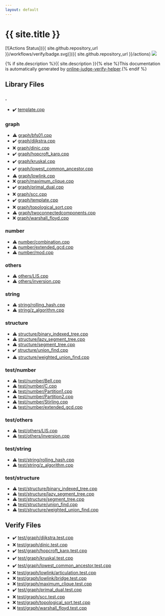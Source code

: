 ```yaml
---
layout: default
---
```


<!-- mathjax config similar to math.stackexchange -->
<script type="text/javascript" async
  src="https://cdnjs.cloudflare.com/ajax/libs/mathjax/2.7.5/MathJax.js?config=TeX-MML-AM_CHTML">
</script>
<script type="text/x-mathjax-config">
  MathJax.Hub.Config({
    TeX: { equationNumbers: { autoNumber: "AMS" }},
    tex2jax: {
      inlineMath: [ ['$','$'] ],
      processEscapes: true
    },
    "HTML-CSS": { matchFontHeight: false },
    displayAlign: "left",
    displayIndent: "2em"
  });
</script>

<script type="text/javascript" src="https://cdnjs.cloudflare.com/ajax/libs/jquery/3.4.1/jquery.min.js"></script>
<script src="https://cdn.jsdelivr.net/npm/jquery-balloon-js@1.1.2/jquery.balloon.min.js" integrity="sha256-ZEYs9VrgAeNuPvs15E39OsyOJaIkXEEt10fzxJ20+2I=" crossorigin="anonymous"></script>
<script type="text/javascript" src="assets/js/copy-button.js"></script>
<link rel="stylesheet" href="assets/css/copy-button.css" />


# {{ site.title }}

[![Actions Status]({{ site.github.repository_url }}/workflows/verify/badge.svg)]({{ site.github.repository_url }}/actions)
<a href="{{ site.github.repository_url }}"><img src="https://img.shields.io/github/last-commit/{{ site.github.owner_name }}/{{ site.github.repository_name }}" /></a>

{% if site.description %}{{ site.description }}{% else %}This documentation is automatically generated by <a href="https://github.com/kmyk/online-judge-verify-helper">online-judge-verify-helper</a>.{% endif %}

## Library Files

<div id="5058f1af8388633f609cadb75a75dc9d"></div>

### .

* :heavy_check_mark: <a href="library/template.cpp.html">template.cpp</a>


<div id="f8b0b924ebd7046dbfa85a856e4682c8"></div>

### graph

* :warning: <a href="library/graph/bfs01.cpp.html">graph/bfs01.cpp</a>
* :heavy_check_mark: <a href="library/graph/dijkstra.cpp.html">graph/dijkstra.cpp</a>
* :x: <a href="library/graph/dinic.cpp.html">graph/dinic.cpp</a>
* :heavy_check_mark: <a href="library/graph/hopcroft_karp.cpp.html">graph/hopcroft_karp.cpp</a>
* :heavy_check_mark: <a href="library/graph/kruskal.cpp.html">graph/kruskal.cpp</a>
* :heavy_check_mark: <a href="library/graph/lowest_common_ancestor.cpp.html">graph/lowest_common_ancestor.cpp</a>
* :warning: <a href="library/graph/lowlink.cpp.html">graph/lowlink.cpp</a>
* :x: <a href="library/graph/maximum_clique.cpp.html">graph/maximum_clique.cpp</a>
* :heavy_check_mark: <a href="library/graph/primal_dual.cpp.html">graph/primal_dual.cpp</a>
* :x: <a href="library/graph/scc.cpp.html">graph/scc.cpp</a>
* :heavy_check_mark: <a href="library/graph/template.cpp.html">graph/template.cpp</a>
* :x: <a href="library/graph/topological_sort.cpp.html">graph/topological_sort.cpp</a>
* :warning: <a href="library/graph/twoconnectedcomponents.cpp.html">graph/twoconnectedcomponents.cpp</a>
* :x: <a href="library/graph/warshall_floyd.cpp.html">graph/warshall_floyd.cpp</a>


<div id="b1bc248a7ff2b2e95569f56de68615df"></div>

### number

* :warning: <a href="library/number/combination.cpp.html">number/combination.cpp</a>
* :warning: <a href="library/number/extended_gcd.cpp.html">number/extended_gcd.cpp</a>
* :warning: <a href="library/number/mod.cpp.html">number/mod.cpp</a>


<div id="5e2bab0ecb94c4ea40777733195abe1b"></div>

### others

* :warning: <a href="library/others/LIS.cpp.html">others/LIS.cpp</a>
* :warning: <a href="library/others/inversion.cpp.html">others/inversion.cpp</a>


<div id="b45cffe084dd3d20d928bee85e7b0f21"></div>

### string

* :warning: <a href="library/string/rolling_hash.cpp.html">string/rolling_hash.cpp</a>
* :warning: <a href="library/string/z_algorithm.cpp.html">string/z_algorithm.cpp</a>


<div id="07414f4e15ca943e6cde032dec85d92f"></div>

### structure

* :warning: <a href="library/structure/binary_indexed_tree.cpp.html">structure/binary_indexed_tree.cpp</a>
* :warning: <a href="library/structure/lazy_segment_tree.cpp.html">structure/lazy_segment_tree.cpp</a>
* :warning: <a href="library/structure/segment_tree.cpp.html">structure/segment_tree.cpp</a>
* :heavy_check_mark: <a href="library/structure/union_find.cpp.html">structure/union_find.cpp</a>
* :warning: <a href="library/structure/weighted_union_find.cpp.html">structure/weighted_union_find.cpp</a>


<div id="27c49c4e5cc6f85fad5dbff6f8f0ef1b"></div>

### test/number

* :warning: <a href="library/test/number/Bell.cpp.html">test/number/Bell.cpp</a>
* :warning: <a href="library/test/number/C.cpp.html">test/number/C.cpp</a>
* :warning: <a href="library/test/number/Partition1.cpp.html">test/number/Partition1.cpp</a>
* :warning: <a href="library/test/number/Partition2.cpp.html">test/number/Partition2.cpp</a>
* :warning: <a href="library/test/number/Stirling.cpp.html">test/number/Stirling.cpp</a>
* :warning: <a href="library/test/number/extended_gcd.cpp.html">test/number/extended_gcd.cpp</a>


<div id="387155223b8efcb396433364712bb3df"></div>

### test/others

* :warning: <a href="library/test/others/LIS.cpp.html">test/others/LIS.cpp</a>
* :warning: <a href="library/test/others/inversion.cpp.html">test/others/inversion.cpp</a>


<div id="e46c0047b1d14ef43eeaaf13f64d385f"></div>

### test/string

* :warning: <a href="library/test/string/rolling_hash.cpp.html">test/string/rolling_hash.cpp</a>
* :warning: <a href="library/test/string/z_algorithm.cpp.html">test/string/z_algorithm.cpp</a>


<div id="2c7aa83aa7981015c539598d29afdf98"></div>

### test/structure

* :warning: <a href="library/test/structure/binary_indexed_tree.cpp.html">test/structure/binary_indexed_tree.cpp</a>
* :warning: <a href="library/test/structure/lazy_segment_tree.cpp.html">test/structure/lazy_segment_tree.cpp</a>
* :warning: <a href="library/test/structure/segment_tree.cpp.html">test/structure/segment_tree.cpp</a>
* :warning: <a href="library/test/structure/union_find.cpp.html">test/structure/union_find.cpp</a>
* :warning: <a href="library/test/structure/weighted_union_find.cpp.html">test/structure/weighted_union_find.cpp</a>


## Verify Files

* :heavy_check_mark: <a href="verify/test/graph/dijkstra.test.cpp.html">test/graph/dijkstra.test.cpp</a>
* :x: <a href="verify/test/graph/dinic.test.cpp.html">test/graph/dinic.test.cpp</a>
* :heavy_check_mark: <a href="verify/test/graph/hopcroft_karp.test.cpp.html">test/graph/hopcroft_karp.test.cpp</a>
* :heavy_check_mark: <a href="verify/test/graph/kruskal.test.cpp.html">test/graph/kruskal.test.cpp</a>
* :heavy_check_mark: <a href="verify/test/graph/lowest_common_ancestor.test.cpp.html">test/graph/lowest_common_ancestor.test.cpp</a>
* :x: <a href="verify/test/graph/lowlink/articulation.test.cpp.html">test/graph/lowlink/articulation.test.cpp</a>
* :x: <a href="verify/test/graph/lowlink/bridge.test.cpp.html">test/graph/lowlink/bridge.test.cpp</a>
* :x: <a href="verify/test/graph/maximum_clique.test.cpp.html">test/graph/maximum_clique.test.cpp</a>
* :heavy_check_mark: <a href="verify/test/graph/primal_dual.test.cpp.html">test/graph/primal_dual.test.cpp</a>
* :x: <a href="verify/test/graph/scc.test.cpp.html">test/graph/scc.test.cpp</a>
* :x: <a href="verify/test/graph/topological_sort.test.cpp.html">test/graph/topological_sort.test.cpp</a>
* :x: <a href="verify/test/graph/warshall_floyd.test.cpp.html">test/graph/warshall_floyd.test.cpp</a>


